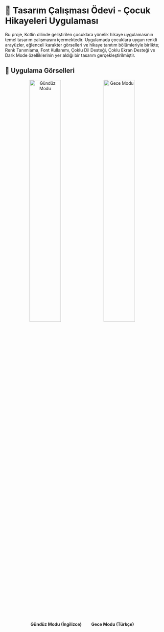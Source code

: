 # 🎨 Tasarım Çalışması Ödevi - Çocuk Hikayeleri Uygulaması

Bu proje, Kotlin dilinde geliştirilen çocuklara yönelik hikaye uygulamasının temel tasarım çalışmasını içermektedir. Uygulamada çocuklara uygun renkli arayüzler, eğlenceli karakter görselleri ve hikaye tanıtım bölümleriyle birlikte;
Renk Tanımlama,
Font Kullanımı,
Çoklu Dil Desteği,
Çoklu Ekran Desteği ve
Dark Mode özelliklerinin yer aldığı bir tasarım gerçekleştirilmiştir.


<h2>📱 Uygulama Görselleri</h2>

<p align="center">
  <img src="https://github.com/user-attachments/assets/ed4aaf77-a864-4964-b637-80c35a748422" alt="Gündüz Modu" width="45%" />
  &nbsp;&nbsp;
  <img src="https://github.com/user-attachments/assets/ff05445e-dfff-42b2-956a-2a1acc13d352" alt="Gece Modu" width="45%" />
</p>

<p align="center">
  <b>Gündüz Modu (İngilizce)</b> &nbsp;&nbsp;&nbsp;&nbsp;&nbsp;&nbsp; <b>Gece Modu (Türkçe)</b>
</p>

